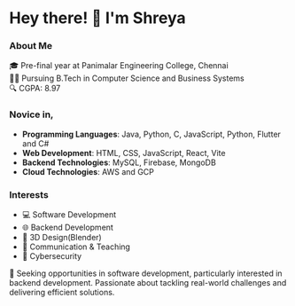 # Hey there! 👋 I'm Shreya

### About Me

🎓 Pre-final year at Panimalar Engineering College, Chennai  
👩‍💻 Pursuing B.Tech in Computer Science and Business Systems  
🔍 CGPA: 8.97

### Novice in, 
- **Programming Languages**: Java, Python, C, JavaScript, Python, Flutter and C#
- **Web Development**: HTML, CSS, JavaScript, React, Vite
- **Backend Technologies**: MySQL, Firebase, MongoDB
- **Cloud Technologies**: AWS and GCP

### Interests
- 💻 Software Development
- 🌐 Backend Development
- 🎨 3D Design(Blender)
- 📢 Communication & Teaching
- 🔐 Cybersecurity 

💼 Seeking opportunities in software development, particularly interested in backend development. Passionate about tackling real-world challenges and delivering efficient solutions.
